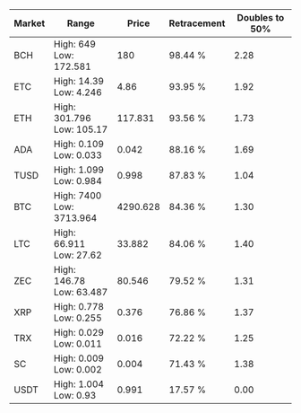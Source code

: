 | Market | Range | Price| Retracement | Doubles to 50% |
| --- | --- | --- | --- | --- |
| BCH | High: 649<br />Low: 172.581 | 180 | 98.44 % | 2.28 |
| ETC | High: 14.39<br />Low: 4.246 | 4.86 | 93.95 % | 1.92 |
| ETH | High: 301.796<br />Low: 105.17 | 117.831 | 93.56 % | 1.73 |
| ADA | High: 0.109<br />Low: 0.033 | 0.042 | 88.16 % | 1.69 |
| TUSD | High: 1.099<br />Low: 0.984 | 0.998 | 87.83 % | 1.04 |
| BTC | High: 7400<br />Low: 3713.964 | 4290.628 | 84.36 % | 1.30 |
| LTC | High: 66.911<br />Low: 27.62 | 33.882 | 84.06 % | 1.40 |
| ZEC | High: 146.78<br />Low: 63.487 | 80.546 | 79.52 % | 1.31 |
| XRP | High: 0.778<br />Low: 0.255 | 0.376 | 76.86 % | 1.37 |
| TRX | High: 0.029<br />Low: 0.011 | 0.016 | 72.22 % | 1.25 |
| SC | High: 0.009<br />Low: 0.002 | 0.004 | 71.43 % | 1.38 |
| USDT | High: 1.004<br />Low: 0.93 | 0.991 | 17.57 % | 0.00 |
